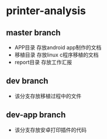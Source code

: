 # printer-analysis

## master branch

* APP目录 存放android app制作的文档
* 移植目录 存放linux c程序移植的文档
* report目录 存放工作汇报

## dev branch

* 该分支存放移植过程中的文件
 
## dev-app branch

* 该分支存放安卓打印插件的代码